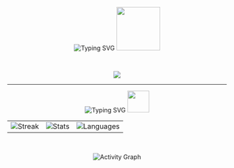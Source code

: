 <p align="center">
  <img src="https://readme-typing-svg.herokuapp.com?font=Irish+Grover&size=40&pause=1000&width=320&height=60&lines=Saragih+Jabinsar" alt="Typing SVG" />
<img src="https://media.tenor.com/cLwPGk0As8YAAAAi/reaver-ep5spray-gd_dhi-k.gif" width="100" />
</p>

<br/>

<p align="center">
<img src="https://count.getloli.com/@SaragihJabinsar?name=SaragihJabinsar&theme=booru-lewd&padding=5&offset=0&align=center&scale=1&pixelated=1&darkmode=auto" />
</p>

<hr/>

<p align="center">
<img src="https://readme-typing-svg.herokuapp.com?font=Jim+Nightshade&size=35&pause=1000&color=17F72A&repeat=false&width=190&height=40&lines=My+Github+Stats" alt="Typing SVG" />
<img src="https://media.giphy.com/media/RN8FdaB6T1bkkI5n4I/giphy.gif" width="50" />
</p>

<table><tr>
<td><img src="https://github-readme-streak-stats.herokuapp.com?user=SaragihJabinsar&theme=tokyonight&mode=weekly&background=000000C6" alt="Streak" /></td>
<td><img src="https://github-readme-stats.vercel.app/api?username=SaragihJabinsar&show_icons=true&theme=radical" alt="Stats" /></td>
<td><img src="https://github-readme-stats.vercel.app/api/top-langs/?username=SaragihJabinsar&layout=compact&theme=dark" alt="Languages" /></td>
</tr></table>

<br/>

<p align="center">
<img src="https://github-readme-activity-graph.vercel.app/graph?username=SaragihJabinsar&bg_color=151515&color=c1c0c1&line=ffffff&point=403d3d&area=true&hide_border=true" alt="Activity Graph" />
</p>
